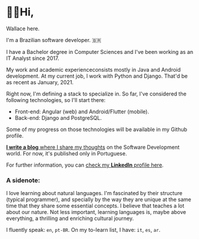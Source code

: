 # 👋🏼Hi,

Wallace here.

I'm a Brazilian software developer. 🇧🇷

I have a Bachelor degree in Computer Sciences and I've been working as an IT Analyst since 2017.

My work and academic experienceconsists mostly in Java and Android development.
At my current job, I work with Python and Django. That'd be as recent as January, 2021.

Right now, I'm defining a stack to specialize in. So far, I've considered the following technologies, so I'll start there:
- Front-end: Angular (web) and Android/Flutter (mobile).
- Back-end: Django and PostgreSQL.

Some of my progress on those technologies will be available in my Github profile.

[**I write a blog** where I share my thoughts](https://medium.com/escopos) on the Software Development world. For now, it's published only in Portuguese.

For further information, you can [check my **LinkedIn** profile here](https://linkedin.com/in/wallacejme).



### A sidenote:

I love learning about natural languages. I'm fascinated by their structure (typical programmer), and specially by the way they are unique at the same time that they share some essential concepts. I believe that teaches a lot about our nature. Not less important, learning languages is, maybe above everything, a thrilling and enriching cultural journey.

I fluently speak: `en`, `pt-BR`. On my to-learn list, I have: `it`, `es`, `ar`.

<!---
wallacejme/wallacejme is a ✨ special ✨ repository because its `README.md` (this file) appears on your GitHub profile.
You can click the Preview link to take a look at your changes.
--->
